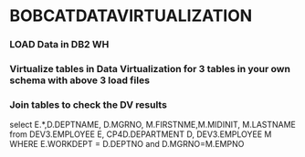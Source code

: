 # BOBCATDATAVIRTUALIZATION

### LOAD Data in DB2 WH

### Virtualize tables in Data Virtualization for 3 tables in your own schema with above 3 load files

### Join tables to check the DV results

select E.*,D.DEPTNAME, D.MGRNO, M.FIRSTNME,M.MIDINIT, M.LASTNAME 
from DEV3.EMPLOYEE E, CP4D.DEPARTMENT D, DEV3.EMPLOYEE M 
WHERE E.WORKDEPT = D.DEPTNO and D.MGRNO=M.EMPNO

